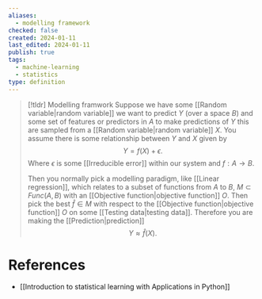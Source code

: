 ```yaml
---
aliases:
  - modelling framework
checked: false
created: 2024-01-11
last_edited: 2024-01-11
publish: true
tags:
  - machine-learning
  - statistics
type: definition
---
```

>[!tldr] Modelling framwork
>Suppose we have some [[Random variable|random variable]] we want to predict $Y$ (over a space $B$) and some set of features or predictors in $A$ to make predictions of $Y$ this are sampled from a [[Random variable|random variable]] $X$. You assume there is some relationship between $Y$ and $X$ given by
>$$Y = f(X) + \epsilon.$$
>Where $\epsilon$ is some [[Irreducible error]] within our system and $f: A \rightarrow B$.
>
>Then you normally pick a modelling paradigm, like [[Linear regression]], which relates to a subset of functions from $A$ to $B$, $M \subset Func(A,B)$ with an [[Objective function|objective function]] $O$. Then pick the best $\hat{f} \in M$ with respect to the [[Objective function|objective function]] $O$ on some [[Testing data|testing data]]. Therefore you are making the [[Prediction|prediction]]
>$$Y \approx \hat{f}(X).$$

# References
- [[Introduction to statistical learning with Applications in Python]]

